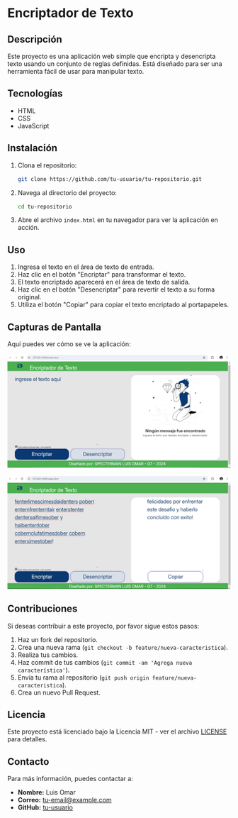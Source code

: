 # Encriptador de Texto

## Descripción

Este proyecto es una aplicación web simple que encripta y desencripta texto usando un conjunto de reglas definidas. Está diseñado para ser una herramienta fácil de usar para manipular texto.

## Tecnologías

- HTML
- CSS
- JavaScript

## Instalación

1. Clona el repositorio:

    ```bash
    git clone https://github.com/tu-usuario/tu-repositorio.git
    ```

2. Navega al directorio del proyecto:

    ```bash
    cd tu-repositorio
    ```

3. Abre el archivo `index.html` en tu navegador para ver la aplicación en acción.

## Uso

1. Ingresa el texto en el área de texto de entrada.
2. Haz clic en el botón "Encriptar" para transformar el texto.
3. El texto encriptado aparecerá en el área de texto de salida.
4. Haz clic en el botón "Desencriptar" para revertir el texto a su forma original.
5. Utiliza el botón "Copiar" para copiar el texto encriptado al portapapeles.

## Capturas de Pantalla

Aquí puedes ver cómo se ve la aplicación:

![Descripción de la imagen](./assets/images/pantalla01.png)


![Descripción de la imagen](./assets/images/pantalla02.png)





## Contribuciones

Si deseas contribuir a este proyecto, por favor sigue estos pasos:

1. Haz un fork del repositorio.
2. Crea una nueva rama (`git checkout -b feature/nueva-caracteristica`).
3. Realiza tus cambios.
4. Haz commit de tus cambios (`git commit -am 'Agrega nueva característica'`).
5. Envía tu rama al repositorio (`git push origin feature/nueva-caracteristica`).
6. Crea un nuevo Pull Request.

## Licencia

Este proyecto está licenciado bajo la Licencia MIT - ver el archivo [LICENSE](LICENSE) para detalles.

## Contacto

Para más información, puedes contactar a:

- **Nombre:** Luis Omar
- **Correo:** tu-email@example.com
- **GitHub:** [tu-usuario](https://github.com/tu-usuario)
